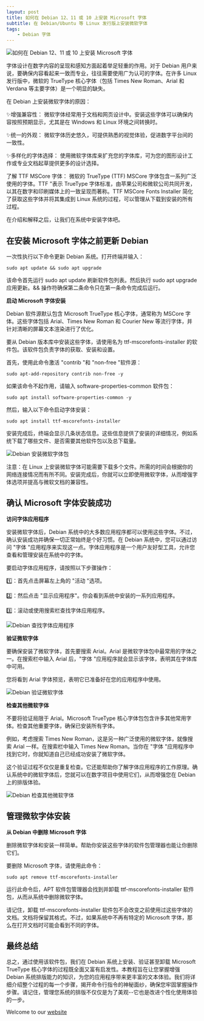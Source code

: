 ```yaml
---
layout: post
title: 如何在 Debian 12、11 或 10 上安装 Microsoft 字体
subtitle: 在 Debian/Ubuntu 等 Linux 发行版上安装微软字体
tags:
    - Debian 字体
---
```


![如何在 Debian 12、11 或 10 上安装 Microsoft 字体](https://raw.githubusercontent.com/huijingfei/huijingfei.github.io/master/images/fonts/How-to-Install-Microsoft-Fonts-on-Debian.webp)

字体设计在数字内容的呈现和感知方面起着举足轻重的作用。对于 Debian 用户来说，要确保内容看起来一致而专业，往往需要使用广为认可的字体。在许多 Linux 发行版中，微软的 TrueType 核心字体（包括 Times New Roman、Arial 和 Verdana 等主要字体）是一个明显的缺失。

在 Debian 上安装微软字体的原因：

✨增强兼容性： 微软字体经常用于文档和网页设计中。安装这些字体可以确保内容按照预期显示，尤其是在 Windows 和 Linux 环境之间转换时。

✨统一的外观： 微软字体历史悠久，可提供熟悉的视觉体验，促进数字平台间的一致性。

✨多样化的字体选择： 使用微软字体库来扩充您的字体库，可为您的图形设计工作或专业文档起草提供更多的设计选择。

了解 TTF MSCore 字体： 微软的 TrueType (TTF) MSCore 字体包含一系列广泛使用的字体。TTF "表示 TrueType 字体标准，由苹果公司和微软公司共同开发，以其在数字和印刷媒体上的一致呈现而著称。TTF MSCore Fonts Installer 简化了获取这些字体并将其集成到 Linux 系统的过程，可以管理从下载到安装的所有过程。

在介绍和解释之后，让我们在系统中安装字体吧。

## 在安装 Microsoft 字体之前更新 Debian

一次性执行以下命令更新 Debian 系统。打开终端并输入：
```
sudo apt update && sudo apt upgrade
```
该命令首先运行 sudo apt update 刷新软件包列表。然后执行 sudo apt upgrade 应用更新。&& 操作符确保第二条命令只在第一条命令完成后运行。

**启动 Microsoft 字体安装**

Debian 软件源默认包含 Microsoft TrueType 核心字体，通常称为 MSCore 字体。这些字体包括 Arial、Times New Roman 和 Courier New 等流行字体，并针对清晰的屏幕文本渲染进行了优化。

要从 Debian 版本库中安装这些字体，请使用名为 ttf-mscorefonts-installer 的软件包。该软件包负责字体的获取、安装和设置。

首先，使用此命令激活 "contrib "和 "non-free "软件源：
```
sudo apt-add-repository contrib non-free -y
```
如果该命令不起作用，请输入 software-properties-common 软件包：
```
sudo apt install software-properties-common -y
```
然后，输入以下命令启动字体安装：
```
sudo apt install ttf-mscorefonts-installer
```
安装完成后，终端会显示几条状态信息。这些信息提供了安装的详细情况，例如系统下载了哪些文件、是否需要其他软件包以及总下载量。

![Debian 安装微软字体包](https://raw.githubusercontent.com/huijingfei/huijingfei.github.io/master/images/fonts/example-of-microsoft-fonts-installed-successfully-terminal-output-debian-linux.webp)

注意：在 Linux 上安装微软字体可能需要下载多个文件。所需的时间会根据你的网络连接情况而有所不同。安装完成后，你就可以立即使用微软字体，从而增强字体选项并提高与微软文档的兼容性。

## 确认 Microsoft 字体安装成功

**访问字体应用程序**

安装微软字体后，Debian 系统中的大多数应用程序都可以使用这些字体。不过，确认安装成功并确保一切正常始终是个好习惯。在 Debian 系统中，您可以通过访问 "字体 "应用程序来实现这一点。字体应用程序是一个用户友好型工具，允许您查看和管理安装在系统中的字体。

要启动字体应用程序，请按照以下步骤操作：

1️⃣：首先点击屏幕左上角的 "活动 "选项。

2️⃣：然后点击 "显示应用程序"。你会看到系统中安装的一系列应用程序。

3️⃣：滚动或使用搜索栏查找字体应用程序。

![Debian 查找字体应用程序](https://raw.githubusercontent.com/huijingfei/huijingfei.github.io/master/images/fonts/example-fonts-application-icon-on-debian-linux-to-confirm-installation-of-debian-fonts.webp)

**验证微软字体**

要确保安装了微软字体，首先要搜索 Arial。Arial 是微软字体包中最常用的字体之一。在搜索栏中输入 Arial 后，"字体 "应用程序就会显示该字体，表明其在字体库中可用。

您将看到 Arial 字体预览，表明它已准备好在您的应用程序中使用。

![Debian 验证微软字体](https://raw.githubusercontent.com/huijingfei/huijingfei.github.io/master/images/fonts/example-of-arial-microsoft-fonts-on-debian-linux.webp)

**检查其他微软字体**

不要将验证局限于 Arial。Microsoft TrueType 核心字体包包含许多其他常用字体。检查其他重要字体，确保已安装所有字体。

例如，考虑搜索 Times New Roman，这是另一种广泛使用的微软字体，就像搜索 Arial 一样。在搜索栏中输入 Times New Roman。当你在 "字体 "应用程序中找到它时，你就知道自己已经成功安装了微软字体。

这个验证过程不仅仅是重复检查。它还能帮助你了解字体应用程序的工作原理。确认系统中的微软字体后，您就可以在数字项目中使用它们，从而增强您在 Debian 上的排版体验。

![Debian 检查其他微软字体](https://raw.githubusercontent.com/huijingfei/huijingfei.github.io/master/images/fonts/example-of-times-new-roman-fonts-on-debian-linux.png)

## 管理微软字体安装

**从 Debian 中删除 Microsoft 字体**

删除微软字体和安装一样简单。帮助你安装这些字体的软件包管理器也能让你删除它们。

要删除 Microsoft 字体，请使用此命令：
```
sudo apt remove ttf-mscorefonts-installer
```
运行此命令后，APT 软件包管理器会找到并卸载 ttf-mscorefonts-installer 软件包，从而从系统中删除微软字体。

请记住，卸载 ttf-mscorefonts-installer 软件包不会改变之前使用过这些字体的文档。文档将保留其格式。不过，如果系统中不再有特定的 Microsoft 字体，那么在打开文档时可能会看到不同的字体。

## 最终总结

总之，通过使用该软件包，我们在 Debian 系统上安装、验证甚至卸载 Microsoft TrueType 核心字体的过程既全面又富有启发性。本教程旨在让您掌握增强 Debian 系统排版能力的知识，为您的应用程序带来更丰富的文本体验。我们将详细介绍整个过程的每一个步骤，揭开命令行指令的神秘面纱，确保您牢固掌握操作步骤。请记住，管理您系统的排版不仅仅是为了美观--它也是改进个性化使用体验的一步。

Welcome to our [website](https://blog.tigress.cc/)
